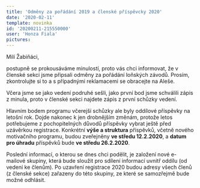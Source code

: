 ```yaml
---
title: 'Odměny za pořádání 2019 a členské příspěvcky 2020'
date: '2020-02-11'
template: novinka
id: '20200211-215550000'
user: 'Honza Fiala'
pictures:
---
```

Milí Žabiňáci,

postupně se prokousáváme minulostí, proto vás chci informovat, že v členské sekci jsme připsali odměny za pořádání loňských závodů. Prosím, zkontrolujte si to a s případnými reklamacemi se obracejte na Aleše.

Včera jsme se jako vedení podruhé sešli, jako první bod jsme schválili zápis z minula, proto v členské sekci najdete zápis z první schůzky vedení.

Hlavním bodem programu včerejší schůzky ale byly oddílové příspěvky na letošní rok. Dojde nakonec k jen drobnějším změnám, protože letos potřebujeme z pochopitelných důvodů příspěvky vybrat ještě před uzávěrkou registrace. Konkrétní **výše a struktura** příspěvků, včetně nového motivačního programu, budou zveřejněny **ve středu 12.2.2020**, a **datum pro úhradu** příspěvků bude **ve středu 26.2.2020**.

Poslední informací, o kterou se dnes chci podělit, je založení nové e-mailové skupiny, která bude sloužit pro sdílení informací uvnitř oddílu (od vedení ke členům). Po uzavření registrace 2020 budou adresy všech členů (z členské sekce) zařazeny do této skupiny, ze které se  samozřejmě bude možné odhlásit. 

